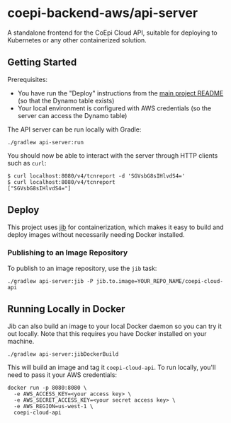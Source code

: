 coepi-backend-aws/api-server
============================

A standalone frontend for the CoEpi Cloud API, suitable for deploying to Kubernetes or any other containerized solution.

## Getting Started

Prerequisites:

- You have run the "Deploy" instructions from the [main project README](../README.md) (so that the Dynamo table exists)
- Your local environment is configured with AWS credentials (so the server can access the Dynamo table)

The API server can be run locally with Gradle:

```shell script
./gradlew api-server:run
```

You should now be able to interact with the server through HTTP clients such as `curl`:

```shell script
$ curl localhost:8080/v4/tcnreport -d 'SGVsbG8sIHlvdS4='
$ curl localhost:8080/v4/tcnreport
["SGVsbG8sIHlvdS4="]
```

## Deploy

This project uses [jib](https://github.com/GoogleContainerTools/jib) for containerization, which makes it easy to build and deploy images without necessarily needing Docker installed.

### Publishing to an Image Repository

To publish to an image repository, use the `jib` task:

```shell script
./gradlew api-server:jib -P jib.to.image=YOUR_REPO_NAME/coepi-cloud-api
```

## Running Locally in Docker 

Jib can also build an image to your local Docker daemon so you can try it out locally. Note that this requires you have Docker installed on your machine.

```shell script
./gradlew api-server:jibDockerBuild
```

This will build an image and tag it `coepi-cloud-api`. To run locally, you'll need to pass it your AWS credentials:

```shell script
docker run -p 8080:8080 \
  -e AWS_ACCESS_KEY=<your access key> \
  -e AWS_SECRET_ACCESS_KEY=<your secret access key> \
  -e AWS_REGION=us-west-1 \
  coepi-cloud-api
``` 

